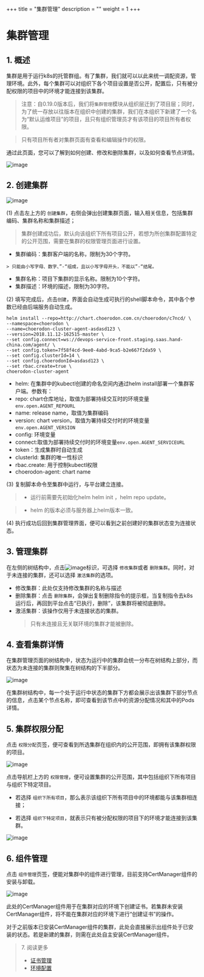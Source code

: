 +++
title = "集群管理"
description = ""
weight = 1
+++

# 集群管理


## 1. 概述

集群是用于运行k8s的托管群组。有了集群，我们就可以以此来统一调配资源，管理环境。此外，每个集群可以对组织下各个项目设置是否公开，配置后，只有被分配权限的项目中的环境才能连接到该集群。
<blockquote class="warning"> 

注意：自0.19.0版本后，我们将`集群管理`模块从组织层迁到了项目层；同时，为了统一存放以往版本在组织中创建的集群，我们在本组织下新建了一个名为“默认运维项目”的项目，且只有组织管理员才有该项目的项目所有者权限。
</blockquote>


<blockquote class="note"> 

只有项目所有者对集群页面有查看和编辑操作的权限。
</blockquote>

通过此页面，您可以了解到如何创建、修改和删除集群，以及如何查看节点详情。

![image](/docs/user-guide/deploy/cluster/image/cluster-management-01.jpg)

## 2. 创建集群

![image](/docs/user-guide/deploy/cluster/image/cluster-management-02.png)  


(1) 点击左上方的 `创建集群`，右侧会弹出创建集群页面，输入相关信息，包括集群编码、集群名称和集群描述；

   > 集群创建成功后，默认向该组织下所有项目公开，若想为所创集群配置特定的公开范围，需要在集群的权限管理页面进行设置。

   - 集群编码：集群客户端的名称，限制为30个字符。  

    > 只能由小写字母、数字、”-“组成，且以小写字母开头，不能以”-“结尾。
   - 集群名称：项目下集群的显示名称。限制为10个字符。
   - 集群描述：环境的描述，限制为30字符。  


(2) 填写完成后，点击`创建`，界面会自动生成可执行的shell脚本命令，其中各个参数已经由后端服务自动生成。  

	helm install --repo=http://chart.choerodon.com.cn/choerodon/c7ncd/ \
    --namespace=choerodon \
    --name=choerodon-cluster-agent-asdasd123 \
    --version=2018.11.12-162515-master \
    --set config.connect=ws://devops-service-front.staging.saas.hand-china.com/agent/ \
    --set config.token=7f58f4cd-9ee0-4abd-9ca5-b2e667f2da59 \
    --set config.clusterId=14 \
    --set config.choerodonId=asdasd123 \
    --set rbac.create=true \
    choerodon-cluster-agent
	
    
- helm: 在集群中的kubectl创建的命名空间内通过helm install部署一个集群客户端。参数有：
- repo: chart仓库地址，取值为部署持续交互时的环境变量`env.open.AGENT_REPOURL`
- name: release name，取值为集群编码
- version: chart version，取值为署持续交付时的环境变量`env.open.AGENT_VERSION`
- config: 环境变量
- connect:取值为部署持续交付时的环境变量`env.open.AGENT_SERVICEURL` 
- token：生成集群时自动生成
- clusterId: 集群的唯一性标识
- rbac.create: 用于控制kubectl权限     
- choerodon-agent: chart name

(3) 复制脚本命令至集群中运行，与平台建立连接。
  
   > - 运行前需要先初始化helm helm init ，helm repo update。
   
   > - helm 的版本必须与服务器上helm版本一致。

(4) 执行成功后回到集群管理界面，便可以看到之前创建好的集群状态变为连接状态。

## 3. 管理集群

在左侧的树结构中，点击![image](https://minio.choerodon.com.cn/knowledgebase-service/file_b53c0c1755864d7f9e3f7bb1f88b37fc_blob.png)标识，可选择 `修改集群`或者 `删除集群`。同时，对于未连接的集群，还可以选择 `激活集群`的选项。

 - 修改集群：此处仅支持修改集群的名称与描述
 - 删除集群：点击 `删除集群`，会弹出复制删除指令的提示框，当复制指令去k8s运行后，再回到平台点击“已执行，删除”，该集群将被彻底删除。   
 - 激活集群：该操作仅用于未连接状态的集群。  
   <blockquote class="note"> 只有未连接且无关联环境的集群才能被删除。
   </blockquote>

   

## 4. 查看集群详情

在集群管理页面的树结构中，状态为运行中的集群会统一分布在树结构上部分，而状态为未连接的集群则聚集在树结构的下半部分。

![image](/docs/user-guide/deploy/cluster/image/cluster-management-03.png)

在集群树结构中，每一个处于运行中状态的集群下方都会展示出该集群下部分节点的信息，点击某个节点名称，即可查看到该节点中的资源分配情况和其中的Pods详情。

## 5. 集群权限分配

点击 `权限分配`页签，便可查看到所选集群在组织内的公开范围，即拥有该集群权限的项目。

![image](/docs/user-guide/deploy/cluster/image/cluster-management-04.jpg)

点击导航栏上方的 `权限管理`，便可设置集群的公开范围，其中包括组织下所有项目与组织下特定项目。

- 若选择 `组织下所有项目`，那么表示该组织下所有项目中的环境都能与该集群相连接；

- 若选择 `组织下特定项目`，就表示只有被分配权限的项目下的环境才能连接到该集群。

![image](/docs/user-guide/deploy/cluster/image/cluster-management-05.png)    


## 6. 组件管理  

点击 `组件管理`页签，便能对集群中的组件进行管理，目前支持CertManager组件的安装与卸载。  

![image](/docs/user-guide/deploy/cluster/image/cluster-management-06.jpg)

此处的CertManager组件用于在集群对应的环境下创建证书。若集群未安装CertManager组件，将不能在集群对应的环境下进行“创建证书”的操作。  

对于之前版本已安装CertManager组件的集群，此处会直接展示出组件处于已安装的状态。若是新建的集群，则需在此处自主安装CertManager组件。

<blockquote class="warning>
只能在运行中状态的集群里管理组件！

</blockquote>


## 7. 阅读更多

- [证书管理](../certif-manage)
- [环境配置](../../env-config)